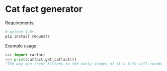 # Cat fact generator

Requirements:
```bash
# python 3.8+
pip install requests
```

Example usage:
```python
>>> import catfact
>>> print(catfact.get_catfact())
"The way you treat kittens in the early stages of it's life will render it's personality traits later in life."
```
